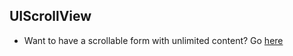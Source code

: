 ## UIScrollView

- Want to have a scrollable form with unlimited content? Go [here](https://youtu.be/5hIyn_UdFIc)
